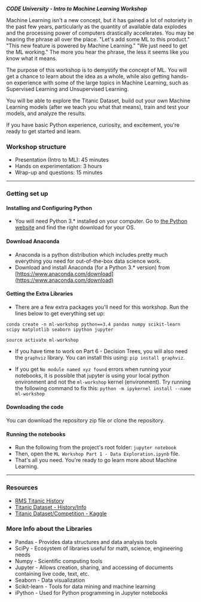 ***CODE University - Intro to Machine Learning Workshop***

Machine Learning isn't a new concept, but it has gained a lot of notoriety in the past few years, particularly as the quantity of available data explodes and the processing power of computers drastically accelerates. You may be hearing the phrase all over the place. "Let's add some ML to this product." "This new feature is powered by Machine Learning." "We just need to get the ML working." The more you hear the phrase, the less it seems like you know what it means.

The purpose of this workshop is to demystify the concept of ML. You will get a chance to learn about the idea as a whole, while also getting hands-on experience with some of the large topics in Machine Learning, such as Supervised Learning and Unsupervised Learning.

You will be able to explore the Titanic Dataset, build out your own Machine Learning models (after we teach you what that means), train and test your models, and analyze the results.

If you have basic Python experience, curiosity, and excitement, you're ready to get started and learn.

### Workshop structure
* Presentation (Intro to ML): 45 minutes
* Hands on experimentation: 3 hours
* Wrap-up and questions: 15 minutes

---

### Getting set up

#### Installing and Configuring Python
* You will need Python 3.* installed on your computer. Go to [the Python website](https://www.python.org/downloads) and find the right download for your OS.

#### Download Anaconda
* Anaconda is a python distribution which includes pretty much everything you need for out-of-the-box data science work.
* Download and install Anaconda (for a Python 3.* version) from [https://www.anaconda.com/download](https://www.anaconda.com/download)

#### Getting the Extra Libraries
* There are a few extra packages you'll need for this workshop. Run the lines below to get everything set up:

```
conda create -n ml-workshop python==3.4 pandas numpy scikit-learn scipy matplotlib seaborn ipython jupyter

source activate ml-workshop
```

* If you have time to work on Part 6 - Decision Trees, you will also need the `graphviz` library. You can install this using: `pip install graphviz`.

* If you get `No module named xyz found` errors when running your notebooks, it is possible that jupyter is using your local python environment and not the `ml-workshop` kernel (environment). Try running the following command to fix this: `python -m ipykernel install --name ml-workshop`


#### Downloading the code
You can download the repository zip file or clone the repository.

#### Running the notebooks
* Run the following from the project's root folder:
`jupyter notebook`
* Then, open the `ML Workshop Part 1 - Data Exploration.ipynb` file.
* That's all you need. You're ready to go learn more about Machine Learning.

---

### Resources
* [RMS Titanic History](https://en.wikipedia.org/wiki/RMS_Titanic)
* [Titanic Dataset - History/Info](http://biostat.mc.vanderbilt.edu/wiki/pub/Main/DataSets/titanic.html)
* [Titanic Dataset/Competition - Kaggle](https://www.kaggle.com/c/titanic)

### More Info about the Libraries
* Pandas - Provides data structures and data analysis tools
* SciPy - Ecosystem of libraries useful for math, science, engineering needs
* Numpy - Scientific computing tools
* Jupyter - Allows creation, sharing, and accessing of documents containing live code, text, etc.
* Seaborn - Data visualization
* Scikit-learn - Tools for data mining and machine learning
* iPython - Used for Python programming in Jupyter notebooks
